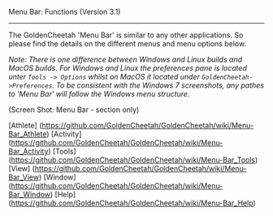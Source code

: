 Menu Bar: Functions (Version 3.1)
***

The GoldenCheetah 'Menu Bar' is similar to any other applications. So please find the details on the different menus and menu options below.

_Note: There is one difference between Windows and Linux builds and MacOS builds. For Windows and Linux the preferences pane is located unter `Tools -> Options` whilst on MacOS it located under `GoldenCheetah->Preferences`. To be consistent with the Windows 7 screenshots, any pathes to 'Menu Bar' will follow the Windows menu structure._

(Screen Shot: Menu Bar - section only)


[Athlete] (https://github.com/GoldenCheetah/GoldenCheetah/wiki/Menu-Bar_Athlete)
[Activity] (https://github.com/GoldenCheetah/GoldenCheetah/wiki/Menu-Bar_Activity)
[Tools] (https://github.com/GoldenCheetah/GoldenCheetah/wiki/Menu-Bar_Tools)
[View] (https://github.com/GoldenCheetah/GoldenCheetah/wiki/Menu-Bar_View)
[Window] (https://github.com/GoldenCheetah/GoldenCheetah/wiki/Menu-Bar_Window)
[Help] (https://github.com/GoldenCheetah/GoldenCheetah/wiki/Menu-Bar_Help)




